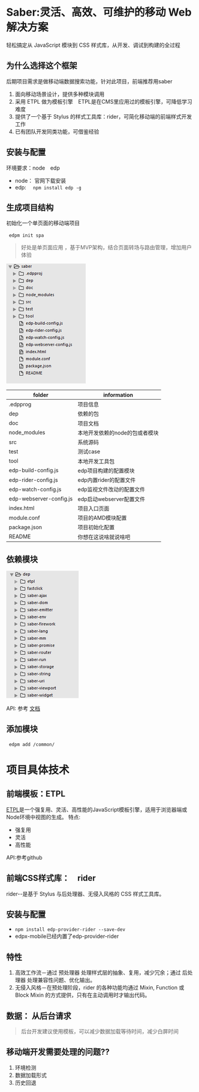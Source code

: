 # Saber:灵活、高效、可维护的移动 Web 解决方案
轻松搞定从 JavaScript 模块到 CSS 样式库，从开发、调试到构建的全过程

## 为什么选择这个框架
后期项目需求是做移动端数据搜索功能，针对此项目，前端推荐用saber

1. 面向移动场景设计，提供多种模块调用
2. 采用 ETPL 做为模板引擎　ETPL是在CMS里应用过的模板引擎，可降低学习难度
3. 提供了一个基于 Stylus 的样式工具库：rider，可简化移动端的前端样式开发工作
4. 已有团队开发同类功能，可借鉴经验



## 安装与配置
环境要求：node　edp
- node： 官网下载安装
- edp: `  npm install edp -g` 

## 生成项目结构
初始化一个单页面的移动端项目


` edpm init spa` 

> 好处是单页面应用 ，基于MVP架构，结合页面转场与路由管理，增加用户体验


![项目解说](/img/img1.png)

folder | information 
-----|------|
.edpprog    |  项目信息    
dep    |  依赖的包   
doc    |  项目文档   
node_modules　|  本地开发依赖的node的包或者模块 
src |  系统源码
test | 测试case
tool | 本地开发工具包
edp-build-config.js |  edp项目构建的配置模块
edp-rider-config.js　|  edp内置rider的配置文件
edp-watch-config.js | edp监视文件改动的配置文件
edp-webserver-config.js |  edp启动webserver配置文件
index.html |  项目入口页面
module.conf |  项目的AMD模块配置
package.json |  项目初始化配置
README |  你想在这说啥就说啥吧


## 依赖模块
![依赖模块](/img/img2.png)

API: 参考 [文档](http://ecomfe.github.io/saber/doc/)


## 添加模块
` edpm add /common/` 

#  项目具体技术
## 前端模板：ETPL
[ETPL](https://github.com/ecomfe/etpl)是一个强复用、灵活、高性能的JavaScript模板引擎，适用于浏览器端或Node环境中视图的生成。
特点:
- 强复用
- 灵活
- 高性能

API:参考github



## 前端CSS样式库：　rider
rider--是基于 Stylus 与后处理器、无侵入风格的 CSS 样式工具库。

## 安装与配置
- `npm install edp-provider-rider --save-dev`
- edpx-mobile已经内置了edp-provider-rider

## 特性
1. 高效工作流－通过 预处理器 处理样式层的抽象、复用，减少冗余；通过 后处理器 处理兼容性问题、优化输出。
2. 无侵入风格－在预处理阶段，rider 的各种功能均通过 Mixin, Function 或 Block Mixin 的方式提供，只有在主动调用时才输出代码。

## 数据： 从后台请求
> 后台开发建议使用模板，可以减少数据加载等待时间，减少白屏时间

 ## 移动端开发需要处理的问题??
 1. 环境检测
 2. 数据加载形式
 3. 历史回退

 






